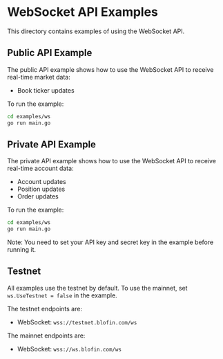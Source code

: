 # WebSocket API Examples

This directory contains examples of using the WebSocket API.

## Public API Example

The public API example shows how to use the WebSocket API to receive real-time market data:

- Book ticker updates

To run the example:

```bash
cd examples/ws
go run main.go
```

## Private API Example

The private API example shows how to use the WebSocket API to receive real-time account data:

- Account updates
- Position updates
- Order updates

To run the example:

```bash
cd examples/ws
go run main.go
```

Note: You need to set your API key and secret key in the example before running it.

## Testnet

All examples use the testnet by default. To use the mainnet, set `ws.UseTestnet = false` in the example.

The testnet endpoints are:
- WebSocket: `wss://testnet.blofin.com/ws`

The mainnet endpoints are:
- WebSocket: `wss://ws.blofin.com/ws` 